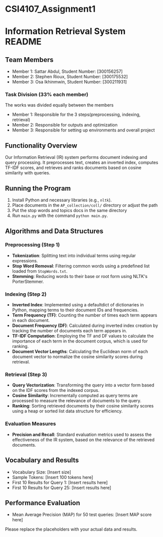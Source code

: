 # CSI4107_Assignment1

# Information Retrieval System README

## Team Members
- Member 1: Sattar Abdul, Student Number: [300156257]
- Member 2: Stephen Rioux, Student Number: [300175532]
- Member 3: Osa Ikhinmwin, Student Number: [300211931]

### Task Division (33% each member)
The works was divided equally between the members
- Member 1: Responsible for the 3 steps(preprocessing, indexing, retrieval)
- Member 2: Responsible for outputs and optimization
- Member 3: Responsible for setting up environments and overall project

## Functionality Overview
Our Information Retrieval (IR) system performs document indexing and query processing. It preprocesses text, creates an inverted index, computes TF-IDF scores, and retrieves and ranks documents based on cosine similarity with queries.

## Running the Program
1. Install Python and necessary libraries (e.g., `nltk`).
2. Place documents in the `AP_collection/coll/` directory or adjust the path 
3. Put the stop words and topics docs in the same directory
4. Run `main.py` with the command `python main.py`.

## Algorithms and Data Structures

### Preprocessing (Step 1)
- **Tokenization**: Splitting text into individual terms using regular expressions.
- **Stop Word Removal**: Filtering common words using a predefined list loaded from `StopWords.txt`.
- **Stemming**: Reducing words to their base or root form using NLTK's PorterStemmer.

### Indexing (Step 2)
- **Inverted Index**: Implemented using a defaultdict of dictionaries in Python, mapping terms to their document IDs and frequencies.
- **Term Frequency (TF)**: Counting the number of times each term appears in each document.
- **Document Frequency (DF)**: Calculated during inverted index creation by tracking the number of documents each term appears in.
- **TF-IDF Computation**: Employing the TF and DF values to calculate the importance of each term in the document corpus, which is used for ranking.
- **Document Vector Lengths**: Calculating the Euclidean norm of each document vector to normalize the cosine similarity scores during retrieval.

### Retrieval (Step 3)
- **Query Vectorization**: Transforming the query into a vector form based on the IDF scores from the indexed corpus.
- **Cosine Similarity**: Incrementally computed as query terms are processed to measure the relevance of documents to the query.
- **Ranking**: Sorting retrieved documents by their cosine similarity scores using a heap or sorted list data structure for efficiency.

### Evaluation Measures
- **Precision and Recall**: Standard evaluation metrics used to assess the effectiveness of the IR system, based on the relevance of the retrieved documents.


## Vocabulary and Results
- Vocabulary Size: [Insert size]
- Sample Tokens: [Insert 100 tokens here]
- First 10 Results for Query 1: [Insert results here]
- First 10 Results for Query 25: [Insert results here]

## Performance Evaluation
- Mean Average Precision (MAP) for 50 test queries: [Insert MAP score here]

Please replace the placeholders with your actual data and results.
